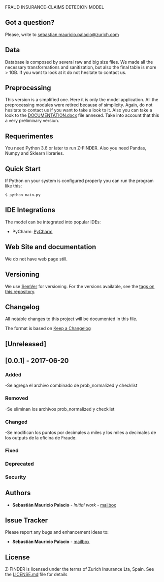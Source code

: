 FRAUD INSURANCE-CLAIMS DETECION MODEL

## Got a question?

Please, write to sebastian.mauricio.palacio@zurich.com

## Data
Database is composed by several raw and big size files. We made all the necessary transformations and sanitization, but also the final table is more > 1GB. If you want to look at it do not hesitate to contact us.

## Preprocessing
This version is a simplified one. Here it is only the model application. All the preprocessing modules were retired because of simplicity. Again, do not hesitate to contact us if you want to take a look to it. Also you can take a look to the [DOCUMENTATION.docx](CHANGELOG\DOCUMENTATION.docx) file annexed. Take into account that this a very preliminary version.

## Requerimentes

You need Python 3.6 or later to run Z-FINDER. Also you need Pandas, Numpy and Sklearn libraries.

## Quick Start

If Python on your system is configured properly you can run the program like this:

```
$ python main.py
```

## IDE Integrations

The model can be integrated into popular IDEs:

* PyCharm: [PyCharm](https://www.jetbrains.com/pycharm/)

## Web Site and documentation

We do not have web page still.


## Versioning

We use [SemVer](http://semver.org/) for versioning. For the versions available, see the [tags on this repository](https://github.com/your/project/tags).

## Changelog
All notable changes to this project will be documented in this file.

The format is based on [Keep a Changelog](http://keepachangelog.com/en/1.0.0/)

## [Unreleased]

## [0.0.1] - 2017-06-20
### Added
-Se agrega el archivo combinado de prob_normalized y checklist
### Removed
-Se eliminan los archivos prob_normalized y checklist
### Changed
-Se modifican los puntos por decimales a miles y los miles a decimales de los outputs de la oficina de Fraude.
### Fixed
### Deprecated
### Security



## Authors

* **Sebastián Mauricio Palacio** - *Initial work* - [mailbox](sebastian.mauricio.palacio@zurich.com)

## Issue Tracker

Please report any bugs and enhancement ideas to:

* **Sebastián Mauricio Palacio** - [mailbox](sebastian.mauricio.palacio@zurich.com)

## License
Z-FINDER is licensed under the terms of Zurich Insurance Lta, Spain. See the [LICENSE.md](LICENSE.md) file for details

